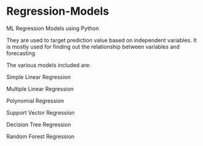 # Regression-Models
ML Regression Models using Python

They are used to target prediction value based on independent variables. It is mostly used for finding out the relationship between variables and forecasting

The various models included are:

Simple Linear Regression

Multiple Linear Regression

Polynomial Regression

Support Vector Regression

Decision Tree Regression

Random Forest Regression
